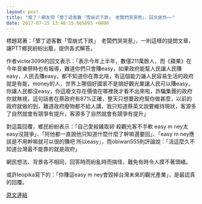 ```yaml
---
layout: post
title: "瘋了！網友問「墾丁遊客數「雪崩式下跌」　老闆們哭哭惹」，回文居然⋯⋯"
date: 2017-07-25 13:48:15.665093 +0800
---
```


標題寫著：「墾丁遊客數「雪崩式下跌」　老闆們哭哭惹」，一則這樣的提問文章，讓PTT鄉民紛紛出籠，提供各式解答。

作者victor3099的回文表示：「表示今年上半年，數僅211萬餘人，而《蘋果》在今年音樂祭時也有報導，難道你們只會賺easy，如果政府能幫人民讓人民賺easy，人民去賺easy，都不知道你在靠北啥，有這個能力讓人民容易生活的政府就是有能，money的人，世界上哪個好國家不是搞好觀光業讓人民可以賺easy，你讓人民都沒easy，你這廢文存在價值在哪裡我才看不出來啦，詐騙集團的政府你就無視，這句話套在蔡政府有87%正確，整天只想要政府幫你做甚麼，以前的政府就做的到，難道政府廢物都不給人講，我只知道蔡英文說要維持現狀，客源多了自然就會有競爭有提升，客源多了自然就會有競爭有提升」

對這篇回覆，鄉民紛紛表示：「自己愛殺雞取卵 殺觀光客不手軟 easy m ney太easy沒競爭」、「阿他都一直說他只知道什麼什麼了幹嘛還要回」、「easy m ney應該是不用幹嘛就可以很的賺吧 所以easy」，而obiwan555則評論說：「活這麼久不知道台灣最不能靠的就是政府」

網民想法、背景各不相同，回答時而紛亂時而搞怪，難免有時令人摸不著頭緒。

或許leopika寫下的：「你賺這easy m ney會毀掉台灣未來的觀光產業」，是最認真的回覆。

<a href = "https://www.ptt.cc/bbs/Gossiping/M.1500900519.A.472.html">原文連結</a>

